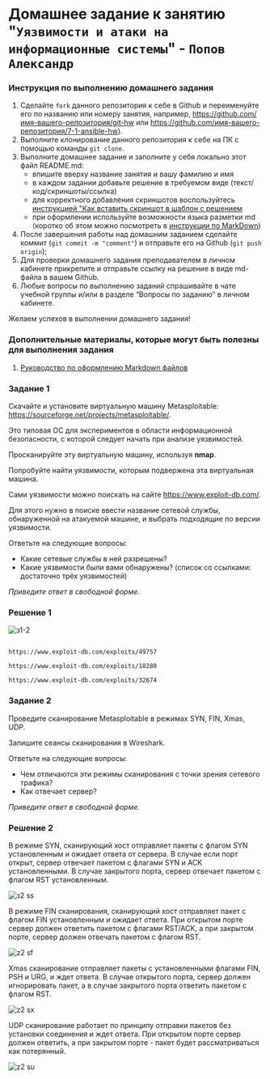 # Домашнее задание к занятию "`Уязвимости и атаки на информационные системы`" - `Попов Александр`


### Инструкция по выполнению домашнего задания

   1. Сделайте `fork` данного репозитория к себе в Github и переименуйте его по названию или номеру занятия, например, https://github.com/имя-вашего-репозитория/git-hw или  https://github.com/имя-вашего-репозитория/7-1-ansible-hw).
   2. Выполните клонирование данного репозитория к себе на ПК с помощью команды `git clone`.
   3. Выполните домашнее задание и заполните у себя локально этот файл README.md:
      - впишите вверху название занятия и вашу фамилию и имя
      - в каждом задании добавьте решение в требуемом виде (текст/код/скриншоты/ссылка)
      - для корректного добавления скриншотов воспользуйтесь [инструкцией "Как вставить скриншот в шаблон с решением](https://github.com/netology-code/sys-pattern-homework/blob/main/screen-instruction.md)
      - при оформлении используйте возможности языка разметки md (коротко об этом можно посмотреть в [инструкции  по MarkDown](https://github.com/netology-code/sys-pattern-homework/blob/main/md-instruction.md))
   4. После завершения работы над домашним заданием сделайте коммит (`git commit -m "comment"`) и отправьте его на Github (`git push origin`);
   5. Для проверки домашнего задания преподавателем в личном кабинете прикрепите и отправьте ссылку на решение в виде md-файла в вашем Github.
   6. Любые вопросы по выполнению заданий спрашивайте в чате учебной группы и/или в разделе “Вопросы по заданию” в личном кабинете.
   
Желаем успехов в выполнении домашнего задания!
   
### Дополнительные материалы, которые могут быть полезны для выполнения задания

1. [Руководство по оформлению Markdown файлов](https://gist.github.com/Jekins/2bf2d0638163f1294637#Code)


### Задание 1

Скачайте и установите виртуальную машину Metasploitable: https://sourceforge.net/projects/metasploitable/.

Это типовая ОС для экспериментов в области информационной безопасности, с которой следует начать при анализе уязвимостей.

Просканируйте эту виртуальную машину, используя **nmap**.

Попробуйте найти уязвимости, которым подвержена эта виртуальная машина.

Сами уязвимости можно поискать на сайте https://www.exploit-db.com/.

Для этого нужно в поиске ввести название сетевой службы, обнаруженной на атакуемой машине, и выбрать подходящие по версии уязвимости.

Ответьте на следующие вопросы:

- Какие сетевые службы в ней разрешены?
- Какие уязвимости были вами обнаружены? (список со ссылками: достаточно трёх уязвимостей)
  
*Приведите ответ в свободной форме.*  


### Решение 1


![з1-2](https://github.com/user-attachments/assets/87fcf7db-2898-4277-bc1e-a9d67ac57f52)


```

https://www.exploit-db.com/exploits/49757 

https://www.exploit-db.com/exploits/18280

https://www.exploit-db.com/exploits/32674

```


### Задание 2

Проведите сканирование Metasploitable в режимах SYN, FIN, Xmas, UDP.

Запишите сеансы сканирования в Wireshark.

Ответьте на следующие вопросы:

- Чем отличаются эти режимы сканирования с точки зрения сетевого трафика?
- Как отвечает сервер?

*Приведите ответ в свободной форме.*


### Решение 2

В режиме SYN, сканирующий хост отправляет пакеты с флагом SYN установленным и ожидает ответа от сервера.
В случае если порт открыт, сервер отвечает пакетом с флагами SYN и ACK установленными. 
В случае закрытого порта, сервер отвечает пакетом с флагом RST установленным.

![з2 ss](https://github.com/user-attachments/assets/5f2ebe36-bf2d-4b8f-8b4d-4819d99b6ec9)

В режиме FIN сканирования, сканирующий хост отправляет пакет с флагом FIN установленным и ожидает ответа. 
При открытом порте сервер должен ответить пакетом с флагами RST/ACK, а при закрытом порте, 
сервер должен отвечать пакетом с флагом RST.

![z2 sf](https://github.com/user-attachments/assets/9593b0e6-497c-4520-9b16-f5f94b9c6c14)

Xmas сканирование отправляет пакеты с установленными флагами FIN, PSH и URG, и ждет ответа.
В случае открытого порта, сервер должен игнорировать пакет, а в случае закрытого порта ответить пакетом с флагом RST.

![z2 sx](https://github.com/user-attachments/assets/eeca41b5-d914-4c9c-bb17-f80ef2410587)

UDP сканирование работает по принципу отправки пакетов без установки соединения и ждет ответа. 
При открытом порте сервер должен ответить, а при закрытом порте - пакет будет рассматриваться как потерянный.

![z2 su](https://github.com/user-attachments/assets/6c38ac39-2362-44b4-8a69-99c1e34c6493)








